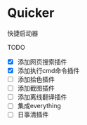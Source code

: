 # Quicker
快捷启动器

TODO
- [x] 添加网页搜索插件
- [x] 添加执行cmd命令插件
- [ ] 添加拾色插件
- [ ] 添加截图插件
- [ ] 添加离线翻译插件
- [ ] 集成everything
- [ ] 日事清插件
